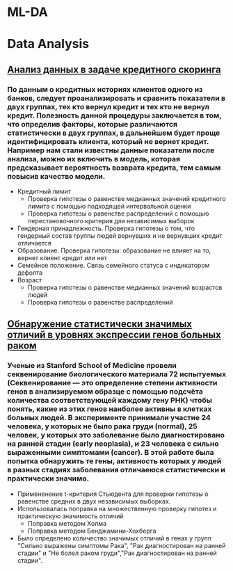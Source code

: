 # ML-DA
# Data Analysis
## [Анализ данных в задаче кредитного скоринга](https://nbviewer.jupyter.org/github/EuMentality/ML-DA/blob/main/notebooks/credit_scoring.ipynb)
### По данным о кредитных историях клиентов одного из банков, следует проанализировать и сравнить показатели в двух группах, тех кто вернул кредит и тех кто не вернул кредит. Полезность данной процедуры заключается в том, что определив факторы, которые различаются статистически в двух группах, в дальнейшем будет проще идентифицировать клиента, который не вернет кредит. Например нам стали известны данные показатели после анализа, можно их включить в модель, которая предсказывает вероятность возврата кредита, тем самым повысив качество модели.
* Кредитный лимит
  * Проверка гипотезы о равенстве медианных значений кредитного лимита с помощью подходящей интервальной оценки
  * Проверка гипотезы о равенстве распределений с помощью перестановочного критерия для независимых выборок
* Гендерная принадлежность. 
  Проверка гипотезы о том,  что гендерный состав  группы людей вернувших и не вернувших кредит отличается
* Образование. 
  Проверка гипотезы: образование не влияет на то, вернет клиент кредит или нет
* Семейное положение.
  Связь семейного статуса с индикатором дефолта
* Возраст
  * Проверка гипотезы о равенстве медианных значений возрастов людей   
  * Проверка гипотезы о равенстве распределений



## [Обнаружение статистически значимых отличий в уровнях экспрессии генов больных раком](https://nbviewer.jupyter.org/github/EuMentality/ML-DA/blob/main/notebooks/Gene_analysis.ipynb)
### Ученые из Stanford School of Medicine провели секвенирование биологического материала 72 испытуемых (Секвенирование — это определение степени активности генов в анализируемом образце с помощью подсчёта количества соответствующей каждому гену РНК) чтобы понять, какие из этих генов наиболее активны в клетках больных людей. В эксперименте принимали участие 24 человека, у которых не было рака груди (normal), 25 человек, у которых это заболевание было диагностировано на ранней стадии (early neoplasia), и 23 человека с сильно выраженными симптомами (cancer). В этой работе была попытка обнаружить те гены, активность которых у людей в разных стадиях заболевания отличаеюся статистически и практически значимо.
* Примененение t-критерия Стьюдента для проверки гипотезы о равенстве средних в двух независимых выборках.
* Использовалась поправка на множественную проверку гипотез и практическую значимость отличий
  * Поправка методом Холма
  * Поправка методом Бенджамини-Хохберга
* Было определено количество значимых отличий в генах у групп "Сильно выражены симптомы Рака", "Рак диагностирован на ранней стадии" и "Не болел раком груди","Рак диагностирован на ранней стадии".
